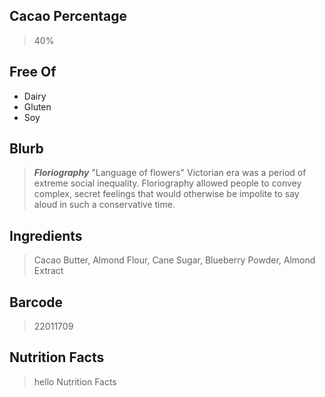 ## Cacao Percentage
> 40%

## Free Of
- Dairy
- Gluten
- Soy

## Blurb
> ***Floriography*** "Language of flowers"
> Victorian era was a period of extreme social inequality. Floriography allowed people to convey complex, secret feelings that would otherwise be impolite to say aloud in such a conservative time.

## Ingredients
> Cacao Butter, Almond Flour, Cane Sugar, Blueberry Powder, Almond Extract

## Barcode
> 22011709

## Nutrition Facts
> hello Nutrition Facts
